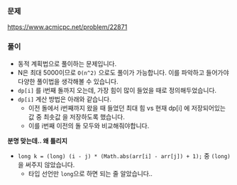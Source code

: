 ### 문제
https://www.acmicpc.net/problem/22871

### 풀이

- 동적 계획법으로 풀이하는 문제입니다.
- N은 최대 5000이므로 `O(n^2)` 으로도 풀이가 가능합니다. 이를 파악하고 들어가야 다양한 풀이법을 생각해볼 수 있습니다.
- `dp[i]` 를 i번째 돌까지 오는데, 가장 힘이 많이 들었을 때로 정의해두었습니다.
- `dp[i]` 계산 방법은 아래와 같습니다.
    - 이전 돌에서 i번째까지 왔을 때 들었던 최대 힘 vs 현재 dp[i] 에 저장되어있는 값 중 최솟값 을 저장하도록 했습니다.
    - 이를 i번째 이전의 돌 모두와 비교해줘야합니다.

**분명 맞는데.. 왜 틀리지**

- `long k = (long) (i - j) * (Math.abs(arr[i] - arr[j]) + 1);`  중 `(long)`을 써주지 않았습니다.
    - 타입 선언만 `long`으로 하면 되는 줄 알았습니다..